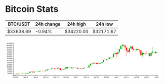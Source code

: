 # Bitcoin Stats

BTC/USDT|24h change|24h high|24h low|
|---|---|---|---|
|$33638.69|-0.94%|$34220.00|$32171.67|

<img src="./chart.svg">

